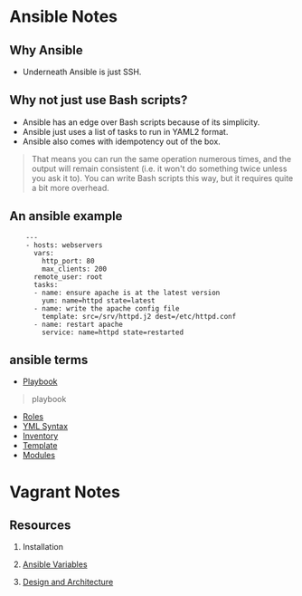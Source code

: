 # Ansible Notes

## Why Ansible
* Underneath Ansible is just SSH.
## Why not just use Bash scripts? 
* Ansible has an edge over Bash scripts because of its simplicity.
* Ansible just uses a list of tasks to run in YAML2 format. 
* Ansible also comes with idempotency out of the box. 
> That means you can run the same operation numerous times, and the output will remain consistent (i.e. it won't do something twice unless you ask it to). You can write Bash scripts this way, but it requires quite a bit more overhead.

## An ansible example

```
    ---
    - hosts: webservers
      vars:
        http_port: 80
        max_clients: 200
      remote_user: root
      tasks:
      - name: ensure apache is at the latest version
        yum: name=httpd state=latest
      - name: write the apache config file
        template: src=/srv/httpd.j2 dest=/etc/httpd.conf
      - name: restart apache
        service: name=httpd state=restarted
```
## ansible terms

  * [Playbook](http://docs.ansible.com/ansible/playbooks.html)
> playbook


  * [Roles](http://docs.ansible.com/ansible/playbooks_roles.html)
  * [YML Syntax](http://docs.ansible.com/ansible/YAMLSyntax.html)  
  * [Inventory](http://docs.ansible.com/ansible/intro_inventory.html)  
  * [Template](http://docs.ansible.com/ansible/playbooks_templating.html)  
  * [Modules](http://docs.ansible.com/ansible/playbooks_templating.html)  



Vagrant Notes
=====================


Resources
---------------------
1. Installation





3. [Ansible Variables](http://docs.ansible.com/ansible/playbooks_variables.html)


4. [Design and Architecture](https//jira.vasco.com/confluence/pages/viewpage.action?pageId=4849700)



